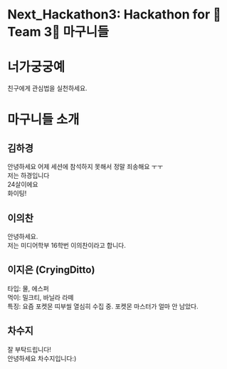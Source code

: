 # Next_Hackathon3: Hackathon for 🦁Team 3🐯 마구니들

# 너가궁궁예
친구에게 관심법을 실천하세요.



# 마구니들 소개


## 김하경   
안녕하세요 어제 세션에 참석하지 못해서 정말 죄송해요 ㅜㅜ   
저는 하경입니다   
24살이에요   
화이팅!   

## 이의찬   
안녕하세요.   
저는 미디어학부 16학번 이의찬이라고 합니다.   

## 이지은 (CryingDitto)   
타입: 물, 에스퍼   
먹이: 밀크티, 바닐라 라떼   
특징: 요즘 포켓몬 띠부씰 열심히 수집 중. 포켓몬 마스터가 얼마 안 남았다.   

## 차수지   
잘 부탁드립니다!   
안녕하세요 차수지입니다:)   

